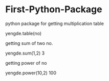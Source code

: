 # First-Python-Package
python package for getting multiplication table

yengde.table(no)


getting sum of two no.

yengde.sum(1,2)
3


getting power of no

yengde.power(10,2)
100


